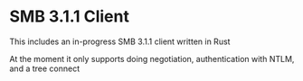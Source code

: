 # SMB 3.1.1 Client

This includes an in-progress SMB 3.1.1 client written in Rust

At the moment it only supports doing negotiation, authentication with NTLM, and
a tree connect
